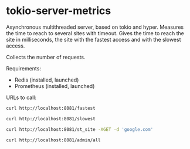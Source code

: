 # tokio-server-metrics

Asynchronous multithreaded server, based on tokio and hyper.
Measures the time to reach to several sites with timeout.
Gives the time to reach the site in milliseconds, the site
with the fastest access and with the slowest access.

Collects the number of requests.

Requirements:

- Redis (installed, launched)
- Prometheus (installed, launched)

URLs to call:

```bash
curl http://localhost:8081/fastest

curl http://localhost:8081/slowest

curl http://localhost:8081/st_site -XGET -d 'google.com'

curl http://localhost:8081/admin/all
```